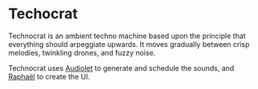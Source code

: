 Techocrat
=========
Technocrat is an ambient techno machine based upon the principle that everything should arpeggiate upwards.  It moves gradually between crisp melodies, twinkling drones, and fuzzy noise.

Technocrat uses [Audiolet](https://www.github.com/oampo/Audiolet) to generate and schedule the sounds, and [Raphaël](http://raphaeljs.com/) to create the UI.


